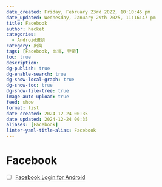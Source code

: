 ```yaml
---
date_created: Friday, February 23rd 2022, 10:10:45 pm
date_updated: Wednesday, January 29th 2025, 11:16:47 pm
title: Facebook
author: hacket
categories:
  - Android进阶
category: 出海
tags: [Facebook, 出海, 登录]
toc: true
description: 
dg-publish: true
dg-enable-search: true
dg-show-local-graph: true
dg-show-toc: true
dg-show-file-tree: true
image-auto-upload: true
feed: show
format: list
date created: 2024-12-24 00:35
date updated: 2024-12-24 00:35
aliases: [Facebook]
linter-yaml-title-alias: Facebook
---
```


# Facebook

- [ ] [Facebook Login for Android](https://developers.facebook.com/docs/facebook-login/android)
